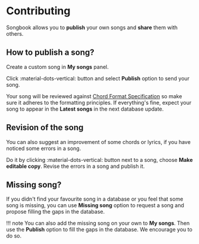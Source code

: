 # Contributing
Songbook allows you to **publish** your own songs and **share** them with others.

## How to publish a song?
Create a custom song in **My songs** panel.

Click :material-dots-vertical: button and select **Publish** option to send your song.

Your song will be reviewed against [Chord Format Specification](./chord-format.md)
so make sure it adheres to the formatting principles.
If everything's fine, expect your song to appear in the **Latest songs** in the next database update.

## Revision of the song
You can also suggest an improvement of some chords or lyrics,
if you have noticed some errors in a song.

Do it by clicking :material-dots-vertical: button next to a song,
choose **Make editable copy**. Revise the errors in a song and publish it.

## Missing song?
If you didn't find your favourite song in a database
or you feel that some song is missing,
you can use **Missing song** option to request a song
and propose filling the gaps in the database.

!!! note
    You can also add the missing song on your own to **My songs**.
    Then use the **Publish** option to fill the gaps in the database.
    We encourage you to do so.
